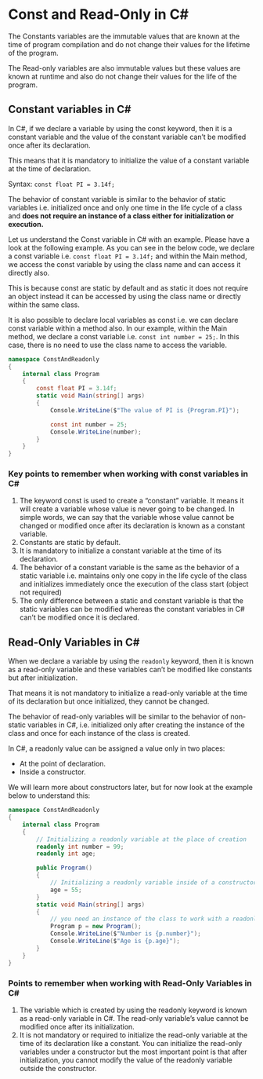 # Const and Read-Only in C#

The Constants variables are the immutable values that are known at the time of program compilation and do not 
change their values for the lifetime of the program.

The Read-only variables are also immutable values but these values are known at runtime and also do not change their 
values for the life of the program.

## Constant variables in C#
In C#, if we declare a variable by using the const keyword, then it is a constant variable and the value of the
constant variable can’t be modified once after its declaration.

This means that it is mandatory to initialize the value of a constant variable at the time of declaration.

Syntax: `const float PI = 3.14f;`

<note>
The behavior of constant variable is similar to the behavior of static variables i.e. initialized once and only 
one time in the life cycle of a class and <strong>does not require an instance of a class either for initialization
or execution.</strong>
</note>

Let us understand the Const variable in C# with an example. Please have a look at the following example. As you 
can see in the below code, we declare a const variable i.e. `const float PI = 3.14f;` and within the Main method, 
we access the const variable by using the class name and can access it directly also.

This is because const are static by default and as static it does not require an object instead it can be accessed by 
using the class name or directly within the same class.

It is also possible to declare local variables as const i.e. we can declare const variable within a method also. In
our example, within the Main method, we declare a const variable i.e. `const int number = 25;`. In this case, there is
no need to use the class name to access the variable.

```C#
namespace ConstAndReadonly
{
    internal class Program
    {
        const float PI = 3.14f;
        static void Main(string[] args)
        {
            Console.WriteLine($"The value of PI is {Program.PI}");

            const int number = 25;
            Console.WriteLine(number);
        }
    }
}
```

### Key points to remember when working with const variables in C#
1. The keyword const is used to create a “constant” variable. It means it will create a variable whose value is 
never going to be changed. In simple words, we can say that the variable whose value cannot be changed or
modified once after its declaration is known as a constant variable.
2. Constants are static by default.
3. It is mandatory to initialize a constant variable at the time of its declaration.
4. The behavior of a constant variable is the same as the behavior of a static variable i.e. maintains only one 
copy in the life cycle of the class and initializes immediately once the execution of the class start
(object not required)
5. The only difference between a static and constant variable is that the static variables can be modified whereas 
the constant variables in C# can’t be modified once it is declared.

## Read-Only Variables in C#
When we declare a variable by using the `readonly` keyword, then it is known as a read-only variable and these 
variables can’t be modified like constants but after initialization.

That means it is not mandatory to initialize a read-only variable at the time of its declaration but once initialized,
they cannot be changed.

The behavior of read-only variables will be similar to the behavior of non-static variables in C#, i.e. initialized 
only after creating the instance of the class and once for each instance of the class is created.

In C#, a readonly value can be assigned a value only in two places:
- At the point of declaration.
- Inside a constructor.

We will learn more about constructors later, but for now look at the example below to understand this:

```C#
namespace ConstAndReadonly
{
    internal class Program
    {
        // Initializing a readonly variable at the place of creation
        readonly int number = 99;
        readonly int age;

        public Program() 
        {
            // Initializing a readonly variable inside of a constructor
            age = 55;
        }
        static void Main(string[] args)
        {
            // you need an instance of the class to work with a readonly variable.
            Program p = new Program();
            Console.WriteLine($"Number is {p.number}");
            Console.WriteLine($"Age is {p.age}");
        }
    }
}
```

### Points to remember when working with Read-Only Variables in C#
1. The variable which is created by using the readonly keyword is known as a read-only variable in C#. The read-only 
variable’s value cannot be modified once after its initialization.
2. It is not mandatory or required to initialize the read-only variable at the time of its declaration like a 
constant. You can initialize the read-only variables under a constructor but the most important point is that 
after initialization, you cannot modify the value of the readonly variable outside the constructor.